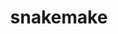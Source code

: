 ---
title: "snakemake"
layout: cache
categories: [package, develop-2024-05-05]
meta: {"versions": ["8.5.2"], "compilers": ["gcc@=7.3.1"], "oss": ["amzn2"], "platforms": ["linux"], "targets": ["x86_64_v3"], "stacks": ["aws-isc", "root"], "num_specs": 1, "num_specs_by_stack": {"aws-isc": 1, "root": 1}}
spec_details: [{"hash": "ikk4jtztulucgzy6loyr3vlakoicoupm", "compiler": "gcc@=7.3.1", "versions": ["8.5.2"], "os": "amzn2", "platform": "linux", "target": "x86_64_v3", "variants": ["build_system=python_pip", "~reports"], "stacks": ["aws-isc", "root"], "size": "-", "tarball": "https://binaries.spack.io/releases/develop-2024-05-05/build_cache/linux-amzn2-x86_64_v3/gcc-7.3.1/snakemake-8.5.2/linux-amzn2-x86_64_v3-gcc-7.3.1-snakemake-8.5.2-ikk4jtztulucgzy6loyr3vlakoicoupm.spack"}]
---